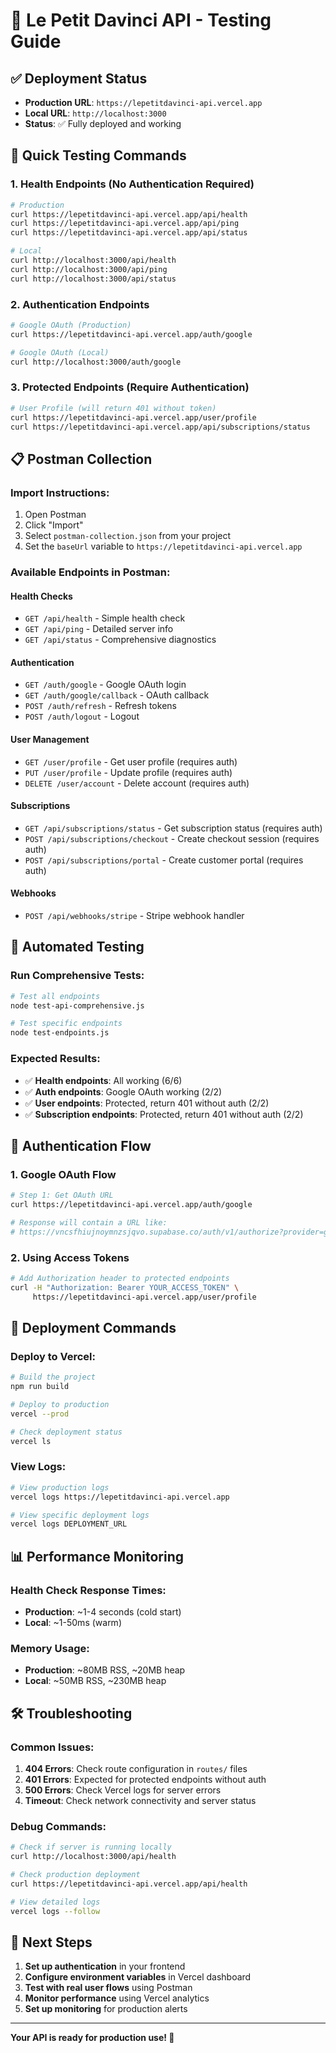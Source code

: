 # 🚀 Le Petit Davinci API - Testing Guide

## ✅ Deployment Status
- **Production URL**: `https://lepetitdavinci-api.vercel.app`
- **Local URL**: `http://localhost:3000`
- **Status**: ✅ Fully deployed and working

## 🔧 Quick Testing Commands

### 1. **Health Endpoints** (No Authentication Required)
```bash
# Production
curl https://lepetitdavinci-api.vercel.app/api/health
curl https://lepetitdavinci-api.vercel.app/api/ping
curl https://lepetitdavinci-api.vercel.app/api/status

# Local
curl http://localhost:3000/api/health
curl http://localhost:3000/api/ping
curl http://localhost:3000/api/status
```

### 2. **Authentication Endpoints**
```bash
# Google OAuth (Production)
curl https://lepetitdavinci-api.vercel.app/auth/google

# Google OAuth (Local)
curl http://localhost:3000/auth/google
```

### 3. **Protected Endpoints** (Require Authentication)
```bash
# User Profile (will return 401 without token)
curl https://lepetitdavinci-api.vercel.app/user/profile
curl https://lepetitdavinci-api.vercel.app/api/subscriptions/status
```

## 📋 Postman Collection

### Import Instructions:
1. Open Postman
2. Click "Import" 
3. Select `postman-collection.json` from your project
4. Set the `baseUrl` variable to `https://lepetitdavinci-api.vercel.app`

### Available Endpoints in Postman:

#### Health Checks
- `GET /api/health` - Simple health check
- `GET /api/ping` - Detailed server info
- `GET /api/status` - Comprehensive diagnostics

#### Authentication
- `GET /auth/google` - Google OAuth login
- `GET /auth/google/callback` - OAuth callback
- `POST /auth/refresh` - Refresh tokens
- `POST /auth/logout` - Logout

#### User Management
- `GET /user/profile` - Get user profile (requires auth)
- `PUT /user/profile` - Update profile (requires auth)
- `DELETE /user/account` - Delete account (requires auth)

#### Subscriptions
- `GET /api/subscriptions/status` - Get subscription status (requires auth)
- `POST /api/subscriptions/checkout` - Create checkout session (requires auth)
- `POST /api/subscriptions/portal` - Create customer portal (requires auth)

#### Webhooks
- `POST /api/webhooks/stripe` - Stripe webhook handler

## 🧪 Automated Testing

### Run Comprehensive Tests:
```bash
# Test all endpoints
node test-api-comprehensive.js

# Test specific endpoints
node test-endpoints.js
```

### Expected Results:
- ✅ **Health endpoints**: All working (6/6)
- ✅ **Auth endpoints**: Google OAuth working (2/2)
- ✅ **User endpoints**: Protected, return 401 without auth (2/2)
- ✅ **Subscription endpoints**: Protected, return 401 without auth (2/2)

## 🔐 Authentication Flow

### 1. **Google OAuth Flow**
```bash
# Step 1: Get OAuth URL
curl https://lepetitdavinci-api.vercel.app/auth/google

# Response will contain a URL like:
# https://vncsfhiujnoymnzsjqvo.supabase.co/auth/v1/authorize?provider=google&...
```

### 2. **Using Access Tokens**
```bash
# Add Authorization header to protected endpoints
curl -H "Authorization: Bearer YOUR_ACCESS_TOKEN" \
     https://lepetitdavinci-api.vercel.app/user/profile
```

## 🚀 Deployment Commands

### Deploy to Vercel:
```bash
# Build the project
npm run build

# Deploy to production
vercel --prod

# Check deployment status
vercel ls
```

### View Logs:
```bash
# View production logs
vercel logs https://lepetitdavinci-api.vercel.app

# View specific deployment logs
vercel logs DEPLOYMENT_URL
```

## 📊 Performance Monitoring

### Health Check Response Times:
- **Production**: ~1-4 seconds (cold start)
- **Local**: ~1-50ms (warm)

### Memory Usage:
- **Production**: ~80MB RSS, ~20MB heap
- **Local**: ~50MB RSS, ~230MB heap

## 🛠️ Troubleshooting

### Common Issues:

1. **404 Errors**: Check route configuration in `routes/` files
2. **401 Errors**: Expected for protected endpoints without auth
3. **500 Errors**: Check Vercel logs for server errors
4. **Timeout**: Check network connectivity and server status

### Debug Commands:
```bash
# Check if server is running locally
curl http://localhost:3000/api/health

# Check production deployment
curl https://lepetitdavinci-api.vercel.app/api/health

# View detailed logs
vercel logs --follow
```

## 🎯 Next Steps

1. **Set up authentication** in your frontend
2. **Configure environment variables** in Vercel dashboard
3. **Test with real user flows** using Postman
4. **Monitor performance** using Vercel analytics
5. **Set up monitoring** for production alerts

---

**Your API is ready for production use! 🚀**
